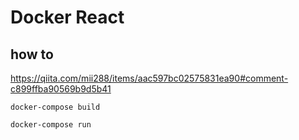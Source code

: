 # Docker React

## how to

https://qiita.com/mii288/items/aac597bc02575831ea90#comment-c899ffba90569b9d5b41


```
docker-compose build

docker-compose run
```
